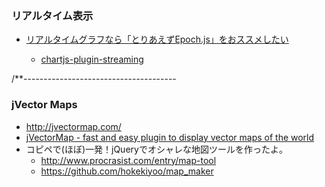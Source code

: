 
### リアルタイム表示

* [リアルタイムグラフなら「とりあえずEpoch.js」をおススメしたい](https://qiita.com/okoppe8/items/d8d8bc4e68b1da4a0a36)

    * [chartjs-plugin-streaming](https://nagix.github.io/chartjs-plugin-streaming/samples/line-horizontal.html)
    
/**--------------------------------------
### jVector Maps
 
* http://jvectormap.com/
* [jVectorMap - fast and easy plugin to display vector maps of the world](http://plugindetector.com/jvector-map)
* コピペで(ほぼ)一発！jQueryでオシャレな地図ツールを作ったよ。
    * http://www.procrasist.com/entry/map-tool
    * https://github.com/hokekiyoo/map_maker
 